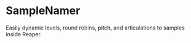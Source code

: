 # SampleNamer
Easily dynamic levels, round robins, pitch, and articulations to samples inside Reaper.
